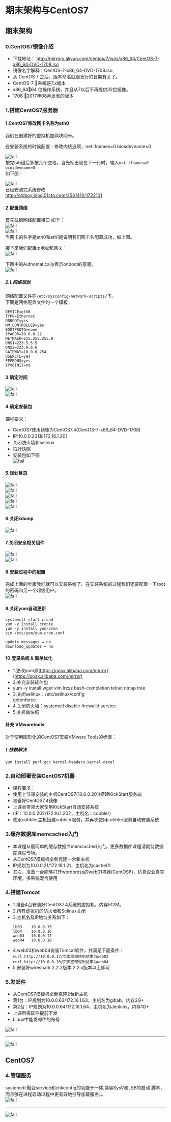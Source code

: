 # 期末架构与CentOS7
## 期末架构

### 0.CentOS7镜像介绍

- 下载地址： http://mirrors.aliyun.com/centos/7/isos/x86_64/CentOS-7-x86_64-DVD-1708.iso<br>
- 镜像名字解释：CentOS-7-x86_64-DVD-1708.iso<br>
- 从 CentOS 7 之后，版本命名就跟发行的日期有关了。<br>
- CentOS-7 系统是7.x版本<br>
- x86_6464 位操作系统，并且从7以后不再提供32位镜像。<br>
- 1708 2017年08月发表的版本<br>


### 1.搭建CentOS7服务器



#### 1.CentOS7修改网卡名称为eth0
我们在创建好的虚拟机加两块网卡。<br>

在安装系统的时候配置：修改内核选项，net.ifnames=0 biosdevname=0<br>

![fail](img/1.1.4.png)<br>
按完tab键后多按几个空格，当光标出现在下一行时，输入``net.ifnames=0 biosdevname=0``<br>
如下图：<br>

![fail](img/1.1.5.png)<br>
已经安装完系统修改<br>
http://oldboy.blog.51cto.com/2561410/1722101<br>

#### 2.配置网络
首先找到网络配置接口 如下：<br>
![fail](img/1.1.8.PNG)<br>
![fail](img/1.1.9.PNG)<br>
当网卡的名字是eth0和eth1是说明我们网卡名配置成功，如上图。<br>

接下来我们配置ip地址和网关：<br>
![fail](img/1.1.10.PNG)<br>

下图中的Authomatically表示onboot的意思。<br>
![fail](img/1.1.11.PNG)<br>

##### 2.1.网络规划
网络配置文件在``/etc/sysconfig/network-scripts/``下。<br>
下面是网络配置文件的一个模板：<br>
```
DEVICE=eth0
TYPE=Ethernet
ONBOOT=yes
NM_CONTROLLED=yes
BOOTPROTO=none
IPADDR=10.0.0.22
NETMASK=255.255.255.0
DNS1=223.5.5.5
DNS2=223.6.6.6
GATEWAY=10.0.0.254
USERCTL=yes
PEERDNS=yes
IPV6INIT=no
```

#### 3.确定时间
![fail](img/1.1.12.PNG)<br>
![fail](img/1.1.13.PNG)<br>

#### 4.确定安装包
课程要求：<br>
- CentOS7使用镜像为CentOS7.4(CentOS-7-x86_64-DVD-1708)<br>
- IP:10.0.0.201和172.16.1.201<br>
- 关闭防火墙和selinux<br>
- 拍好快照<br>
- 安装包如下图<br>
![fail](img/1.1.1.png)<br>

#### 5.规划目录
![fail](img/1.1.15.PNG)<br>
![fail](img/1.1.16.PNG)<br>
![fail](img/1.1.17.PNG)<br>
![fail](img/1.1.14.PNG)<br>
![fail](img/1.1.18.PNG)<br>

#### 6.关闭kdump
![fail](img/1.1.19.PNG)<br>

#### 7.关闭安全相关组件
![fail](img/1.1.20.PNG)<br>
![fail](img/1.1.21.PNG)<br>

#### 8.安装过程中的配置
完成上面的步骤我们就可以安装系统了。在安装系统的过程我们还要配置一下root的密码和另一个超级用户。<br>
![fail](img/1.1.22.PNG)<br>


#### 9.关闭yum自动更新
```
systemctl start crond
yum -y install cronie
yum -y install yum-cron
vim /etc/yum/yum-cron.conf
```

```
update_messages = no
download_updates = no
```

#### 10.登录系统 & 简单优化
- 1.更改yum源[https://opsx.alibaba.com/mirror](https://opsx.alibaba.com/mirror)
- 2.补充安装软件包<br>
- yum -y install wget vim lrzsz bash-completion telnet nmap tree<br>
- 3.关闭selinux：/etc/selinux/config<br>
  getenforce
- 4.关闭防火墙：systemctl disable firewalld.service<br>
- 5.关机做快照<br>

#### 补充 VMwaretools
对于使用图形化的CentOS7安装VMware Tools的步骤：<br>

##### 1.依赖解决
```
yum install perl gcc kernel-headers kernel-devel
```


### 2.自动部署安装CentOS7机器
- 课程要求：<br>
- 使用上节课安装的主机CentOS7(10.0.0.201)搭建KickStart服务端<br>
- 准备好CentOS7.4镜像<br>
- 上课会带领大家使用KickStart自动安装系统<br>
- (IP：10.0.0.202/172.16.1.202，主机名：cobbler)<br>
- 使用cobbler主机搭建cobbler服务，并再次使用cobbler服务自动安装系统<br>

### 3.缓存数据库memcached入门
- 本课程从最简单的缓存数据库memcached入门，更多数据库课程请期待数据库课程专场。 <br>
- 从CentOS7模板机全新克隆一台新主机<br>
- IP规划为10.0.0.21/172.16.1.21，主机名为cache01<br>
- 其次，准备一台能够打开wordpress的web01机器(CentOS6)，仿真企业真实环境，多系统混合使用<br>

### 4.搭建Tomcat
- 1.准备4台安装好CentOS7.4系统的虚拟机，内存512M。<br>
- 2.所有虚拟机的防火墙和Selinux关闭<br>
- 3.主机名及IP地址关系如下：<br>
    ```
    lb03    10.0.0.15
    lb04    10.0.0.16
    web03   10.0.0.17
    web04   10.0.0.18
    ```
- 4.web03和web04安装Tomcat软件，并满足下面条件：<br>
``curl http://10.0.0.17/页面底部得到结果为web03``<br>
``curl http://10.0.0.18/页面底部得到结果为web04``<br>
- 5.安装好wireshark 2.2.2版本  2.2.x版本以上即可<br>

### 5.发邮件
- 从CentOS7模板机全新克隆2台新主机<br>
- 第1台：IP规划为10.0.0.63/172.16.1.63，主机名为gitlab，内存2G+<br>
- 第2台：IP规划为10.0.0.64/172.16.1.64，主机名为Jenkins，内存1G+<br>
- 上课所需软件提前下发<br>
- Linux中能发邮件的账号<br>

![fail](img/1.1.2.png)<br>

<hr>

![fail](img/1.1.3.png)<br>

## CentOS7







### 4.管理服务
systemctl:融合service和chkconfig的功能于一体,兼容SysV和LSB的启动
脚本，而且够在进程启动过程中更有效地引导加载服务。。<br>
![fail](img/1.1.6.png)<br>

<hr>

![fail](img/1.1.7.png)<br>
